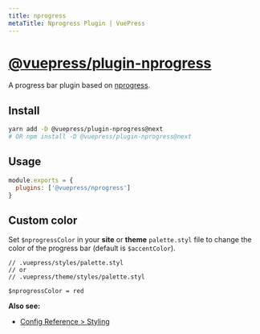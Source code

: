 ```yaml
---
title: nprogress
metaTitle: Nprogress Plugin | VuePress
---
```


# [@vuepress/plugin-nprogress](https://github.com/vuejs/vuepress/tree/master/packages/%40vuepress/plugin-nprogress)

A progress bar plugin based on [nprogress](https://github.com/rstacruz/nprogress). <Badge text="1.0.0-alpha.31+"/>

## Install

```bash
yarn add -D @vuepress/plugin-nprogress@next
# OR npm install -D @vuepress/plugin-nprogress@next
```

## Usage

```javascript
module.exports = {
  plugins: ['@vuepress/nprogress']
}
```

## Custom color

Set `$nprogressColor` in your __site__ or __theme__ `palette.styl` file to change the color of the progress bar (default is `$accentColor`).

```stylus
// .vuepress/styles/palette.styl
// or
// .vuepress/theme/styles/palette.styl

$nprogressColor = red
```

**Also see:**

- [Config Reference > Styling](../../config/README.md#styling)
